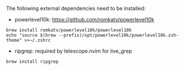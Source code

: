 The following external dependencies need to be installed:

* powerlevel10k: https://github.com/romkatv/powerlevel10k
```
brew install romkatv/powerlevel10k/powerlevel10k
echo "source $(brew --prefix)/opt/powerlevel10k/powerlevel10k.zsh-theme" >>~/.zshrc
```

* ripgrep: required by telescope.nvim for live_grep
```
brew install ripgrep
```
